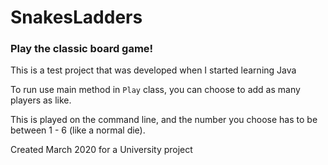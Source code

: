 # SnakesLadders 

### Play the classic board game!

This is a test project that was developed when I started learning Java

To run use main method in `Play` class, you can choose to add as many players as like.

This is played on the command line, and the number you choose has to be between 1 - 6 (like a normal die).


Created March 2020 for a University project
